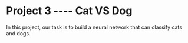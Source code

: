 # Project 3 ---- Cat VS Dog

In this project, our task is to build a neural network that can classify cats and dogs.
